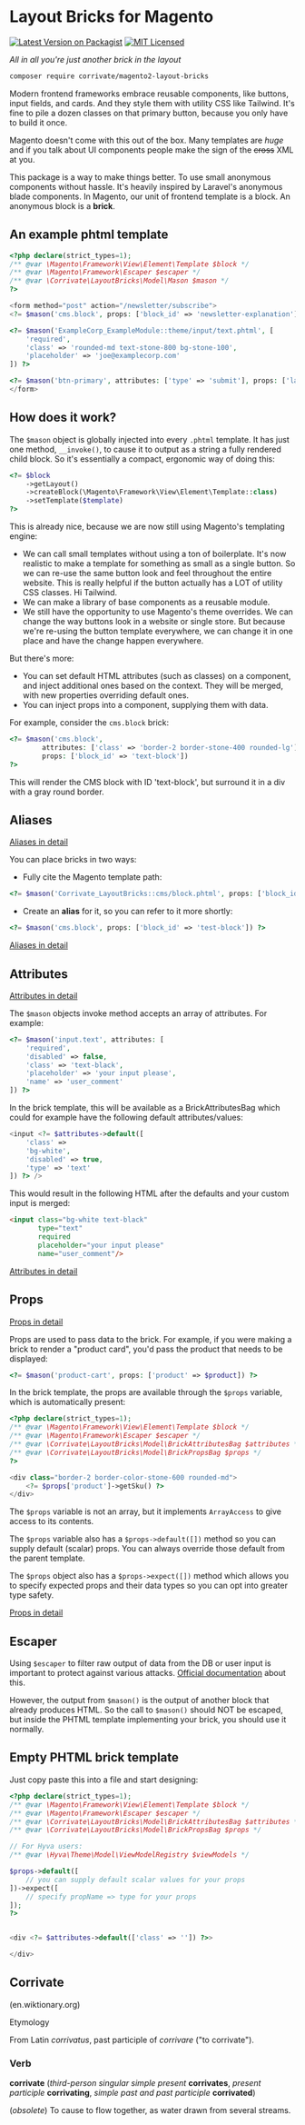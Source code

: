 # Layout Bricks for Magento


[![Latest Version on Packagist](https://img.shields.io/packagist/v/corrivate/magento2-layout-bricks?color=blue)](https://packagist.org/packages/corrivate/magento2-layout-bricks)
[![MIT Licensed](https://img.shields.io/badge/license-MIT-brightgreen.svg)](LICENSE.md)

*All in all you're just another brick in the layout*

```bash
composer require corrivate/magento2-layout-bricks
```

Modern frontend frameworks embrace reusable components, like buttons, input fields, and cards. And they style them with utility CSS like Tailwind. It's fine to pile a dozen classes on that primary button, because you only have to build it once.

Magento doesn't come with this out of the box. Many templates are *huge* and if you talk about UI components people make the sign of the ~~cross~~ XML at you. 

This package is a way to make things better. To use small anonymous components without hassle. It's heavily inspired by Laravel's anonymous blade components. In Magento, our unit of frontend template is a block. An anonymous block is a **brick**.

## An example phtml template
```php
<?php declare(strict_types=1);
/** @var \Magento\Framework\View\Element\Template $block */
/** @var \Magento\Framework\Escaper $escaper */
/** @var \Corrivate\LayoutBricks\Model\Mason $mason */
?>

<form method="post" action="/newsletter/subscribe">
<?= $mason('cms.block', props: ['block_id' => 'newsletter-explanation']) ?>

<?= $mason('ExampleCorp_ExampleModule::theme/input/text.phtml', [
    'required', 
    'class' => 'rounded-md text-stone-800 bg-stone-100', 
    'placeholder' => 'joe@examplecorp.com'
]) ?>

<?= $mason('btn-primary', attributes: ['type' => 'submit'], props: ['label' => __('Save')]) ?>
</form>
```

## How does it work?

The `$mason` object is globally injected into every `.phtml` template. It has just one method, `__invoke()`, to cause it to output as a string a fully rendered child block. So it's essentially a compact, ergonomic way of doing this:

```php
<?= $block
    ->getLayout()
    ->createBlock(\Magento\Framework\View\Element\Template::class)
    ->setTemplate($template) 
?>
```

This is already nice, because we are now still using Magento's templating engine:
* We can call small templates without using a ton of boilerplate. It's now realistic to make a template for something as small as a single button. So we can re-use the same button look and feel throughout the entire website. This is really helpful if the button actually has a LOT of utility CSS classes. Hi Tailwind.
* We can make a library of base components as a reusable module. 
* We still have the opportunity to use Magento's theme overrides. We can change the way buttons look in a website or single store. But because we're re-using the button template everywhere, we can change it in one place and have the change happen everywhere.

But there's more:

* You can set default HTML attributes (such as classes) on a component, and inject additional ones based on the context. They will be merged, with new properties overriding default ones.
* You can inject props into a component, supplying them with data.

For example, consider the `cms.block` brick: 
```php
<?= $mason('cms.block', 
        attributes: ['class' => 'border-2 border-stone-400 rounded-lg'], 
        props: ['block_id' => 'text-block']) 
?>
```

This will render the CMS block with ID 'text-block', but surround it in a div with a gray round border.

## Aliases

[Aliases in detail](docs/Aliases.md)

You can place bricks in two ways:
* Fully cite the Magento template path:

```php
<?= $mason('Corrivate_LayoutBricks::cms/block.phtml', props: ['block_id' => 'test-block']) ?>
``` 

* Create an **alias** for it, so you can refer to it more shortly: 

```php
<?= $mason('cms.block', props: ['block_id' => 'test-block']) ?>
``` 

[Aliases in detail](docs/Aliases.md)

## Attributes

[Attributes in detail](docs/Attributes.md)

The `$mason` objects invoke method accepts an array of attributes. For example:

```php
<?= $mason('input.text', attributes: [
    'required', 
    'disabled' => false, 
    'class' => 'text-black', 
    'placeholder' => 'your input please', 
    'name' => 'user_comment'
]) ?>
```

In the brick template, this will be available as a BrickAttributesBag which could for example have the following default attributes/values:

```php
<input <?= $attributes->default([
    'class' => 
    'bg-white', 
    'disabled' => true, 
    'type' => 'text'
]) ?> />
```

This would result in the following HTML after the defaults and your custom input is merged:

```html
<input class="bg-white text-black" 
       type="text" 
       required 
       placeholder="your input please" 
       name="user_comment"/>
```

[Attributes in detail](docs/Attributes.md)

## Props

[Props in detail](docs/Props.md)

Props are used to pass data to the brick. For example, if you were making a brick to render a "product card", you'd pass the product that needs to be displayed:

```php
<?= $mason('product-cart', props: ['product' => $product]) ?>
```

In the brick template, the props are available through the `$props` variable, which is automatically present:

```php
<?php declare(strict_types=1);
/** @var \Magento\Framework\View\Element\Template $block */
/** @var \Magento\Framework\Escaper $escaper */
/** @var \Corrivate\LayoutBricks\Model\BrickAttributesBag $attributes */
/** @var \Corrivate\LayoutBricks\Model\BrickPropsBag $props */
?>

<div class="border-2 border-color-stone-600 rounded-md">
    <?= $props['product']->getSku() ?>
</div>

```

The `$props` variable is not an array, but it implements `ArrayAccess` to give access to its contents.

The `$props` variable also has a `$props->default([])` method so you can supply default (scalar) props. You can always override those default from the parent template. 

The `$props` object also has a `$props->expect([])` method which allows you to specify expected props and their data types so you can opt into greater type safety.

[Props in detail](docs/Props.md)


## Escaper
Using `$escaper` to filter raw output of data from the DB or user input is important to protect against various attacks. [Official documentation](https://developer.adobe.com/commerce/php/development/security/cross-site-scripting/#phtml-templates) about this. 

However, the output from `$mason()` is the output of another block that already produces HTML. So the call to `$mason()` should NOT be escaped, but inside the PHTML template implementing your brick, you should use it normally.

## Empty PHTML brick template

Just copy paste this into a file and start designing:

```php
<?php declare(strict_types=1);
/** @var \Magento\Framework\View\Element\Template $block */
/** @var \Magento\Framework\Escaper $escaper */
/** @var \Corrivate\LayoutBricks\Model\BrickAttributesBag $attributes */
/** @var \Corrivate\LayoutBricks\Model\BrickPropsBag $props */

// For Hyva users:
/** @var \Hyva\Theme\Model\ViewModelRegistry $viewModels */

$props->default([
    // you can supply default scalar values for your props
])->expect([
    // specify propName => type for your props
]);
?>


<div <?= $attributes->default(['class' => '']) ?>>

</div>

```


## Corrivate
(en.wiktionary.org)

Etymology

From Latin *corrivatus*, past participle of *corrivare* ("to corrivate").

### Verb

**corrivate** (*third-person singular simple present* **corrivates**, *present participle* **corrivating**, *simple past and past participle* **corrivated**)

(*obsolete*) To cause to flow together, as water drawn from several streams. 
